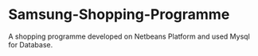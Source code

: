 # Samsung-Shopping-Programme
A shopping programme developed on Netbeans Platform and used Mysql for Database.
